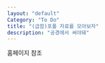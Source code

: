 ```yaml
---
layout: "default"
Category: "To Do"
title: "(급함)포폴 자료를 모아보자"
description: "공경에서 써야돼"
---
```


홈페이지 참조
